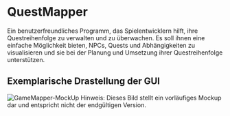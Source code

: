 # QuestMapper
Ein benutzerfreundliches Programm, das Spielentwicklern hilft, ihre Questreihenfolge zu verwalten und zu überwachen. Es soll ihnen eine einfache Möglichkeit bieten, NPCs, Quests und Abhängigkeiten zu visualisieren und sie bei der Planung und Umsetzung ihrer Questreihenfolge unterstützen.

## Exemplarische Drastellung der GUI

![GameMapper-MockUp](https://github.com/user-attachments/assets/3bb9a6b3-98ae-4d65-9df0-1f1b99ad6717)
Hinweis: Dieses Bild stellt ein vorläufiges Mockup dar und entspricht nicht der endgültigen Version.
